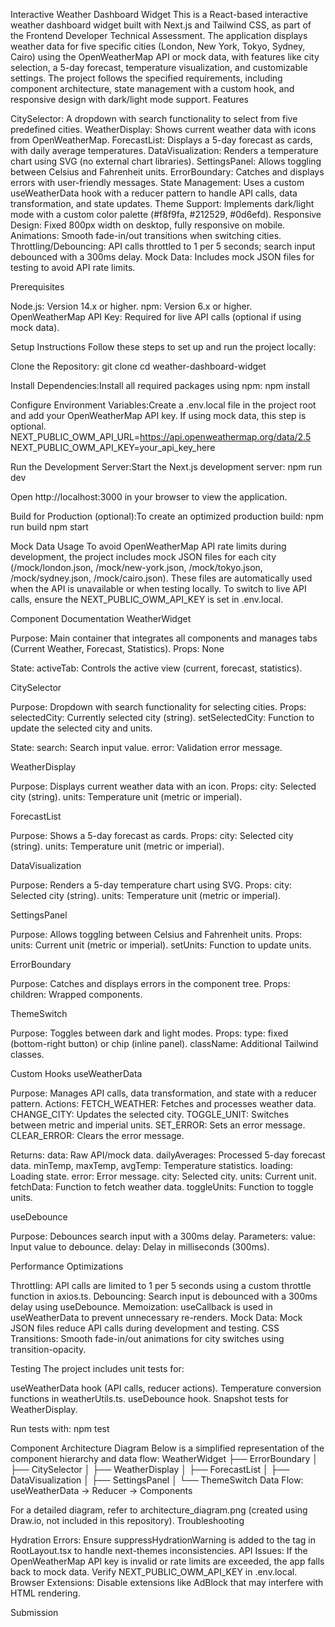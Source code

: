 Interactive Weather Dashboard Widget
This is a React-based interactive weather dashboard widget built with Next.js and Tailwind CSS, as part of the Frontend Developer Technical Assessment. The application displays weather data for five specific cities (London, New York, Tokyo, Sydney, Cairo) using the OpenWeatherMap API or mock data, with features like city selection, a 5-day forecast, temperature visualization, and customizable settings. The project follows the specified requirements, including component architecture, state management with a custom hook, and responsive design with dark/light mode support.
Features

CitySelector: A dropdown with search functionality to select from five predefined cities.
WeatherDisplay: Shows current weather data with icons from OpenWeatherMap.
ForecastList: Displays a 5-day forecast as cards, with daily average temperatures.
DataVisualization: Renders a temperature chart using SVG (no external chart libraries).
SettingsPanel: Allows toggling between Celsius and Fahrenheit units.
ErrorBoundary: Catches and displays errors with user-friendly messages.
State Management: Uses a custom useWeatherData hook with a reducer pattern to handle API calls, data transformation, and state updates.
Theme Support: Implements dark/light mode with a custom color palette (#f8f9fa, #212529, #0d6efd).
Responsive Design: Fixed 800px width on desktop, fully responsive on mobile.
Animations: Smooth fade-in/out transitions when switching cities.
Throttling/Debouncing: API calls throttled to 1 per 5 seconds; search input debounced with a 300ms delay.
Mock Data: Includes mock JSON files for testing to avoid API rate limits.

Prerequisites

Node.js: Version 14.x or higher.
npm: Version 6.x or higher.
OpenWeatherMap API Key: Required for live API calls (optional if using mock data).

Setup Instructions
Follow these steps to set up and run the project locally:

Clone the Repository:
git clone <repository-url>
cd weather-dashboard-widget


Install Dependencies:Install all required packages using npm:
npm install


Configure Environment Variables:Create a .env.local file in the project root and add your OpenWeatherMap API key. If using mock data, this step is optional.
NEXT_PUBLIC_OWM_API_URL=https://api.openweathermap.org/data/2.5
NEXT_PUBLIC_OWM_API_KEY=your_api_key_here


Run the Development Server:Start the Next.js development server:
npm run dev

Open http://localhost:3000 in your browser to view the application.

Build for Production (optional):To create an optimized production build:
npm run build
npm start



Mock Data Usage
To avoid OpenWeatherMap API rate limits during development, the project includes mock JSON files for each city (/mock/london.json, /mock/new-york.json, /mock/tokyo.json, /mock/sydney.json, /mock/cairo.json). These files are automatically used when the API is unavailable or when testing locally. To switch to live API calls, ensure the NEXT_PUBLIC_OWM_API_KEY is set in .env.local.

Component Documentation
WeatherWidget

Purpose: Main container that integrates all components and manages tabs (Current Weather, Forecast, Statistics).
Props:
None


State:
activeTab: Controls the active view (current, forecast, statistics).



CitySelector

Purpose: Dropdown with search functionality for selecting cities.
Props:
selectedCity: Currently selected city (string).
setSelectedCity: Function to update the selected city and units.


State:
search: Search input value.
error: Validation error message.



WeatherDisplay

Purpose: Displays current weather data with an icon.
Props:
city: Selected city (string).
units: Temperature unit (metric or imperial).



ForecastList

Purpose: Shows a 5-day forecast as cards.
Props:
city: Selected city (string).
units: Temperature unit (metric or imperial).



DataVisualization

Purpose: Renders a 5-day temperature chart using SVG.
Props:
city: Selected city (string).
units: Temperature unit (metric or imperial).



SettingsPanel

Purpose: Allows toggling between Celsius and Fahrenheit units.
Props:
units: Current unit (metric or imperial).
setUnits: Function to update units.



ErrorBoundary

Purpose: Catches and displays errors in the component tree.
Props:
children: Wrapped components.



ThemeSwitch

Purpose: Toggles between dark and light modes.
Props:
type: fixed (bottom-right button) or chip (inline panel).
className: Additional Tailwind classes.



Custom Hooks
useWeatherData

Purpose: Manages API calls, data transformation, and state with a reducer pattern.
Actions:
FETCH_WEATHER: Fetches and processes weather data.
CHANGE_CITY: Updates the selected city.
TOGGLE_UNIT: Switches between metric and imperial units.
SET_ERROR: Sets an error message.
CLEAR_ERROR: Clears the error message.


Returns:
data: Raw API/mock data.
dailyAverages: Processed 5-day forecast data.
minTemp, maxTemp, avgTemp: Temperature statistics.
loading: Loading state.
error: Error message.
city: Selected city.
units: Current unit.
fetchData: Function to fetch weather data.
toggleUnits: Function to toggle units.



useDebounce

Purpose: Debounces search input with a 300ms delay.
Parameters:
value: Input value to debounce.
delay: Delay in milliseconds (300ms).



Performance Optimizations

Throttling: API calls are limited to 1 per 5 seconds using a custom throttle function in axios.ts.
Debouncing: Search input is debounced with a 300ms delay using useDebounce.
Memoization: useCallback is used in useWeatherData to prevent unnecessary re-renders.
Mock Data: Mock JSON files reduce API calls during development and testing.
CSS Transitions: Smooth fade-in/out animations for city switches using transition-opacity.

Testing
The project includes unit tests for:

useWeatherData hook (API calls, reducer actions).
Temperature conversion functions in weatherUtils.ts.
useDebounce hook.
Snapshot tests for WeatherDisplay.

Run tests with:
npm test

Component Architecture Diagram
Below is a simplified representation of the component hierarchy and data flow:
WeatherWidget
├── ErrorBoundary
│   ├── CitySelector
│   ├── WeatherDisplay
│   ├── ForecastList
│   ├── DataVisualization
│   ├── SettingsPanel
│   └── ThemeSwitch
Data Flow: useWeatherData → Reducer → Components

For a detailed diagram, refer to architecture_diagram.png (created using Draw.io, not included in this repository).
Troubleshooting

Hydration Errors: Ensure suppressHydrationWarning is added to the <html> tag in RootLayout.tsx to handle next-themes inconsistencies.
API Issues: If the OpenWeatherMap API key is invalid or rate limits are exceeded, the app falls back to mock data. Verify NEXT_PUBLIC_OWM_API_KEY in .env.local.
Browser Extensions: Disable extensions like AdBlock that may interfere with HTML rendering.

Submission


